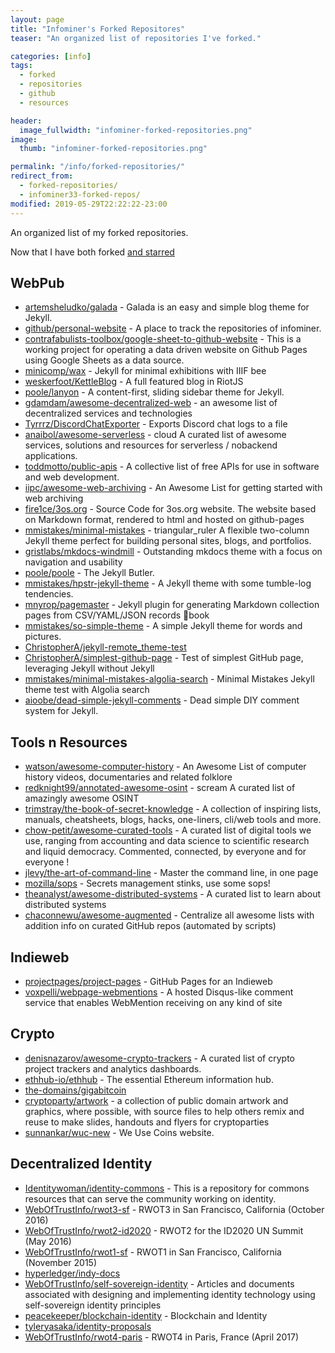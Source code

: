 ```yaml
---
layout: page
title: "Infominer's Forked Repositores"
teaser: "An organized list of repositories I've forked."

categories: [info]
tags: 
  - forked
  - repositories
  - github
  - resources

header:
  image_fullwidth: "infominer-forked-repositories.png"
image:
  thumb: "infominer-forked-repositories.png"

permalink: "/info/forked-repositories/"
redirect_from:
  - forked-repositories/
  - infominer33-forked-repos/
modified: 2019-05-29T22:22:22-23:00
---
```




An organized list of my forked repositories.

Now that I have both forked [and starred](https://web-work.tools/infominer33-starred-repos/)

## WebPub

* [artemsheludko/galada](https://github.com/artemsheludko/galada) - Galada is an easy and simple blog theme for Jekyll.
* [github/personal-website](https://github.com/github/personal-website) - A place to track the repositories of infominer.
* [contrafabulists-toolbox/google-sheet-to-github-website](https://github.com/contrafabulists-toolbox/google-sheet-to-github-website) - This is a working project for operating a data driven website on Github Pages using Google Sheets as a data source.
* [minicomp/wax](https://github.com/minicomp/wax) - Jekyll for minimal exhibitions with IIIF bee
* [weskerfoot/KettleBlog](https://github.com/weskerfoot/KettleBlog) - A full featured blog in RiotJS
* [poole/lanyon](https://github.com/poole/lanyon) - A content-first, sliding sidebar theme for Jekyll.
* [gdamdam/awesome-decentralized-web](https://github.com/gdamdam/awesome-decentralized-web) - an awesome list of decentralized services and technologies
* [Tyrrrz/DiscordChatExporter](https://github.com/Tyrrrz/DiscordChatExporter) - Exports Discord chat logs to a file
* [anaibol/awesome-serverless](https://github.com/anaibol/awesome-serverless) - cloud A curated list of awesome services, solutions and resources for serverless / nobackend applications.
* [toddmotto/public-apis](https://github.com/toddmotto/public-apis) - A collective list of free APIs for use in software and web development.
* [iipc/awesome-web-archiving](https://github.com/iipc/awesome-web-archiving) - An Awesome List for getting started with web archiving
* [fire1ce/3os.org](https://github.com/fire1ce/3os.org) - Source Code for 3os.org website. The website based on Markdown format, rendered to html and hosted on github-pages
* [mmistakes/minimal-mistakes](https://github.com/mmistakes/minimal-mistakes) - triangular_ruler A flexible two-column Jekyll theme perfect for building personal sites, blogs, and portfolios.
* [gristlabs/mkdocs-windmill](https://github.com/gristlabs/mkdocs-windmill) - Outstanding mkdocs theme with a focus on navigation and usability
* [poole/poole](https://github.com/poole/poole) - The Jekyll Butler.
* [mmistakes/hpstr-jekyll-theme](https://github.com/mmistakes/hpstr-jekyll-theme) - A Jekyll theme with some tumble-log tendencies.
* [mnyrop/pagemaster](https://github.com/mnyrop/pagemaster) - Jekyll plugin for generating Markdown collection pages from CSV/YAML/JSON records 🧙book
* [mmistakes/so-simple-theme](https://github.com/mmistakes/so-simple-theme) - A simple Jekyll theme for words and pictures.
* [ChristopherA/jekyll-remote_theme-test](https://github.com/ChristopherA/jekyll-remote_theme-test)
* [ChristopherA/simplest-github-page](https://github.com/ChristopherA/simplest-github-page) - Test of simplest GitHub page, leveraging Jekyll without Jekyll
* [mmistakes/minimal-mistakes-algolia-search](https://github.com/mmistakes/minimal-mistakes-algolia-search) - Minimal Mistakes Jekyll theme test with Algolia search
* [aioobe/dead-simple-jekyll-comments](https://github.com/aioobe/dead-simple-jekyll-comments) - Dead simple DIY comment system for Jekyll.

## Tools n Resources
* [watson/awesome-computer-history](https://github.com/watson/awesome-computer-history) - An Awesome List of computer history videos, documentaries and related folklore
* [redknight99/annotated-awesome-osint](https://github.com/redknight99/annotated-awesome-osint) - scream A curated list of amazingly awesome OSINT
* [trimstray/the-book-of-secret-knowledge](https://github.com/trimstray/the-book-of-secret-knowledge) - A collection of inspiring lists, manuals, cheatsheets, blogs, hacks, one-liners, cli/web tools and more.
* [chow-petit/awesome-curated-tools](https://github.com/chow-petit/awesome-curated-tools) - A curated list of digital tools we use, ranging from accounting and data science to scientific research and liquid democracy. Commented, connected, by everyone and for everyone !
* [jlevy/the-art-of-command-line](https://github.com/jlevy/the-art-of-command-line) - Master the command line, in one page
* [mozilla/sops](https://github.com/mozilla/sops) - Secrets management stinks, use some sops!
* [theanalyst/awesome-distributed-systems](https://github.com/theanalyst/awesome-distributed-systems) - A curated list to learn about distributed systems
* [chaconnewu/awesome-augmented](https://github.com/chaconnewu/awesome-augmented) - Centralize all awesome lists with addition info on curated GitHub repos (automated by scripts)

## Indieweb

* [projectpages/project-pages](https://github.com/projectpages/project-pages) - GitHub Pages for an Indieweb
* [voxpelli/webpage-webmentions](https://github.com/voxpelli/webpage-webmentions) - A hosted Disqus-like comment service that enables WebMention receiving on any kind of site

## Crypto

* [denisnazarov/awesome-crypto-trackers](https://github.com/denisnazarov/awesome-crypto-trackers) - A curated list of crypto project trackers and analytics dashboards.
* [ethhub-io/ethhub](https://github.com/ethhub-io/ethhub) - The essential Ethereum information hub.
* [the-domains/gigabitcoin](https://github.com/the-domains/gigabitcoin)
* [cryptoparty/artwork](https://github.com/cryptoparty/artwork) - a collection of public domain artwork and graphics, where possible, with source files to help others remix and reuse to make slides, handouts and flyers for cryptoparties
* [sunnankar/wuc-new](https://github.com/sunnankar/wuc-new) - We Use Coins website.

## Decentralized Identity

* [Identitywoman/identity-commons](https://github.com/Identitywoman/identity-commons) - This is a repository for commons resources that can serve the community working on identity.
* [WebOfTrustInfo/rwot3-sf](https://github.com/WebOfTrustInfo/rwot3-sf) - RWOT3 in San Francisco, California (October 2016)
* [WebOfTrustInfo/rwot2-id2020](https://github.com/WebOfTrustInfo/rwot2-id2020) - RWOT2 for the ID2020 UN Summit (May 2016)
* [WebOfTrustInfo/rwot1-sf](https://github.com/WebOfTrustInfo/rwot1-sf) - RWOT1 in San Francisco, California (November 2015)
* [hyperledger/indy-docs](https://github.com/hyperledger/indy-docs)
* [WebOfTrustInfo/self-sovereign-identity](https://github.com/WebOfTrustInfo/self-sovereign-identity) - Articles and documents associated with designing and implementing identity technology using self-sovereign identity principles
* [peacekeeper/blockchain-identity](https://github.com/peacekeeper/blockchain-identity) - Blockchain and Identity
* [tyleryasaka/identity-proposals](https://github.com/tyleryasaka/identity-proposals)
* [WebOfTrustInfo/rwot4-paris](https://github.com/WebOfTrustInfo/rwot4-paris) - RWOT4 in Paris, France (April 2017)

